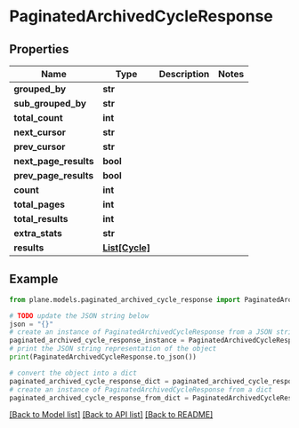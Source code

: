 # PaginatedArchivedCycleResponse


## Properties

Name | Type | Description | Notes
------------ | ------------- | ------------- | -------------
**grouped_by** | **str** |  | 
**sub_grouped_by** | **str** |  | 
**total_count** | **int** |  | 
**next_cursor** | **str** |  | 
**prev_cursor** | **str** |  | 
**next_page_results** | **bool** |  | 
**prev_page_results** | **bool** |  | 
**count** | **int** |  | 
**total_pages** | **int** |  | 
**total_results** | **int** |  | 
**extra_stats** | **str** |  | 
**results** | [**List[Cycle]**](Cycle.md) |  | 

## Example

```python
from plane.models.paginated_archived_cycle_response import PaginatedArchivedCycleResponse

# TODO update the JSON string below
json = "{}"
# create an instance of PaginatedArchivedCycleResponse from a JSON string
paginated_archived_cycle_response_instance = PaginatedArchivedCycleResponse.from_json(json)
# print the JSON string representation of the object
print(PaginatedArchivedCycleResponse.to_json())

# convert the object into a dict
paginated_archived_cycle_response_dict = paginated_archived_cycle_response_instance.to_dict()
# create an instance of PaginatedArchivedCycleResponse from a dict
paginated_archived_cycle_response_from_dict = PaginatedArchivedCycleResponse.from_dict(paginated_archived_cycle_response_dict)
```
[[Back to Model list]](../README.md#documentation-for-models) [[Back to API list]](../README.md#documentation-for-api-endpoints) [[Back to README]](../README.md)


